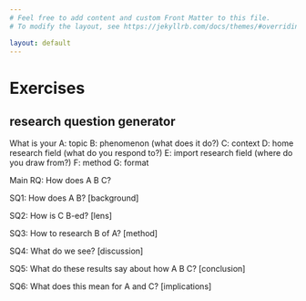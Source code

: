 ```yaml
---
# Feel free to add content and custom Front Matter to this file.
# To modify the layout, see https://jekyllrb.com/docs/themes/#overriding-theme-defaults

layout: default
---
```


# Exercises

## research question generator

What is your
A: topic
B: phenomenon (what does it do?)
C: context
    D: home research field (what do you respond to?)
    E: import research field (where do you draw from?)
F: method
G: format

Main RQ: How does A B C?

SQ1: How does A B? [background]

SQ2: How is C B-ed? [lens]

SQ3: How to research B of A? [method]

SQ4: What do we see? [discussion]

SQ5: What do these results say about how A B C? [conclusion]

SQ6: What does this mean for A and C? [implications]